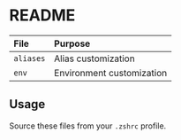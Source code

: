# README

| File      | Purpose                   |
| :-------- | :------------------------ |
| `aliases` | Alias customization       |
| `env`     | Environment customization |

## Usage

Source these files from your `.zshrc` profile.
